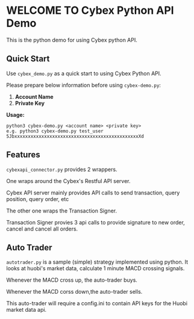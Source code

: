 WELCOME TO Cybex Python API Demo
============================

This is the python demo for using Cybex python API.


Quick Start
------------

Use `cybex_demo.py` as a quick start to using Cybex Python API.

Please prepare below information before using `cybex-demo.py`:

1. __Account Name__
1. __Private Key__

__Usage:__
```
python3 cybex-demo.py <account name> <private key>
e.g. python3 cybex-demo.py test_user 5JbxxxxxxxxxxxxxxxxxxxxxxxxxxxxxxxxxxxxxxxxxxxxxxXd
```


Features
---------

`cybexapi_connector.py` provides 2 wrappers. 

One wraps around the Cybex's Restful API server.

Cybex API server mainly provides API calls to send transaction, query position, query order, etc 

The other one wraps the Transaction Signer.

Transaction Signer provies 3 api calls to provide signature to new order, cancel and cancel all orders.  



Auto Trader
------------

`autotrader.py` is a sample (simple) strategy implemented using python. 
It looks at huobi's market data, calculate 1 minute MACD crossing signals.
 
Whenever the MACD cross up, the auto-trader buys.
 
Whenever the MACD corss down,the auto-trader sells.

This auto-trader will require a config.ini to contain API keys for the Huobi market 
data api.







